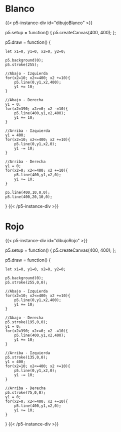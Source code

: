 # Blanco

{{< p5-instance-div id="dibujoBlanco" >}}

  p5.setup = function() {
    p5.createCanvas(400, 400);
  };

  p5.draw = function() {

    let x1=0, y1=0, x2=0, y2=0;

    p5.background(0);
    p5.stroke(255);

    //Abajo - Izquierda
    for(x2=10; x2<=400; x2 +=10){
        p5.line(0,y1,x2,400);
        y1 += 10;
    }
    
    //Abajo - Derecha
    y1 = 0;
    for(x2=390; x2>=0; x2 -=10){
        p5.line(400,y1,x2,400);
        y1 += 10;
    }

    //Arriba - Izquierda
    y1 = 400;
    for(x2=10; x2<=400; x2 +=10){
        p5.line(0,y1,x2,0);
        y1 -= 10;
    }

    //Arriba - Derecha
    y1 = 0;
    for(x2=0; x2<=400; x2 +=10){
        p5.line(400,y1,x2,0);
        y1 += 10;
    }

    p5.line(400,10,0,0);
    p5.line(400,20,10,0);
  }
{{< /p5-instance-div >}}


# Rojo

{{< p5-instance-div id="dibujoRojo" >}}

  p5.setup = function() {
    p5.createCanvas(400, 400);
  };

  p5.draw = function() {

    let x1=0, y1=0, x2=0, y2=0;

    p5.background(0);
    p5.stroke(255,0,0);

    //Abajo - Izquierda
    for(x2=10; x2<=400; x2 +=10){
        p5.line(0,y1,x2,400);
        y1 += 10;
    }
    
    //Abajo - Derecha
    p5.stroke(195,0,0);
    y1 = 0;
    for(x2=390; x2>=0; x2 -=10){
        p5.line(400,y1,x2,400);
        y1 += 10;
    }

    //Arriba - Izquierda
    p5.stroke(135,0,0);
    y1 = 400;
    for(x2=10; x2<=400; x2 +=10){
        p5.line(0,y1,x2,0);
        y1 -= 10;
    }

    //Arriba - Derecha
    p5.stroke(75,0,0);
    y1 = 0;
    for(x2=0; x2<=400; x2 +=10){
        p5.line(400,y1,x2,0);
        y1 += 10;
    }

  }
{{< /p5-instance-div >}}